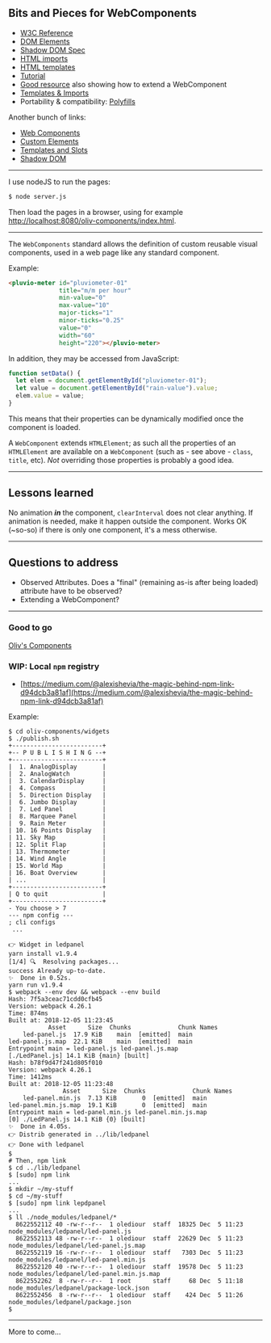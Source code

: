 ## Bits and Pieces for WebComponents

- [W3C Reference](http://w3c.github.io/webcomponents/spec/custom/)
- [DOM Elements](https://www.w3.org/TR/DOM-Level-2-HTML/html.html)
- [Shadow DOM Spec](https://w3c.github.io/webcomponents/spec/shadow/)
- [HTML imports](http://w3c.github.io/webcomponents/spec/imports/)
- [HTML templates](https://html.spec.whatwg.org/multipage/webappapis.html)
- [Tutorial](https://auth0.com/blog/web-components-how-to-craft-your-own-custom-components/)
- [Good resource](https://developers.google.com/web/fundamentals/web-components/customelements) also showing how to extend a WebComponent
- [Templates & Imports](https://www.html5rocks.com/en/tutorials/webcomponents/imports/)
- Portability & compatibility: [Polyfills](https://www.webcomponents.org/polyfills)

Another bunch of links:
- [Web Components](https://developer.mozilla.org/en-US/docs/Web/Web_Components)
- [Custom Elements](https://developer.mozilla.org/en-US/docs/Web/Web_Components/Using_custom_elements)
- [Templates and Slots](https://developer.mozilla.org/en-US/docs/Web/Web_Components/Using_templates_and_slots)
- [Shadow DOM](https://developer.mozilla.org/en-US/docs/Web/Web_Components/Using_shadow_DOM)

-----------------------

I use nodeJS to run the pages:
 ```bash
 $ node server.js
```

Then load the pages in a browser, using for example [http://localhost:8080/oliv-components/index.html](http://localhost:8080/component.01/index.html).

---

The `WebComponents` standard allows the definition of custom reusable visual components, used in a web page like any standard component.

Example:
```html
<pluvio-meter id="pluviometer-01"
              title="m/m per hour"
              min-value="0"
              max-value="10"
              major-ticks="1"
              minor-ticks="0.25"
              value="0"
              width="60"
              height="220"></pluvio-meter>
```
In addition, they may be accessed from JavaScript:
```javascript
function setData() {
  let elem = document.getElementById("pluviometer-01");
  let value = document.getElementById("rain-value").value;
  elem.value = value;
}
```
This means that their properties can be dynamically modified once the component is loaded.

A `WebComponent` extends `HTMLElement`; as such all the properties of an `HTMLElement` are available on a `WebComponent`
 (such as - see above - `class`, `title`, etc). _Not_ overriding those properties is probably a good idea.

---

## Lessons learned

No animation _**in**_ the component, `clearInterval` does not clear anything.
If animation is needed, make it happen outside the component.
Works OK (~so-so) if there is only one component, it's a mess otherwise.

---

## Questions to address
- Observed Attributes. Does a "final" (remaining as-is after being loaded) attribute have to be observed?
- Extending a WebComponent?

---

### Good to go

[Oliv's Components](./oliv-components)

### WIP: Local `npm` registry
- [https://medium.com/@alexishevia/the-magic-behind-npm-link-d94dcb3a81af](https://medium.com/@alexishevia/the-magic-behind-npm-link-d94dcb3a81af)

Example:
```
$ cd oliv-components/widgets
$ ./publish.sh
+-------------------------+
+-- P U B L I S H I N G --+
+-------------------------+
|  1. AnalogDisplay       |
|  2. AnalogWatch         |
|  3. CalendarDisplay     |
|  4. Compass             |
|  5. Direction Display   |
|  6. Jumbo Display       |
|  7. Led Panel           |
|  8. Marquee Panel       |
|  9. Rain Meter          |
| 10. 16 Points Display   |
| 11. Sky Map             |
| 12. Split Flap          |
| 13. Thermometer         |
| 14. Wind Angle          |
| 15. World Map           |
| 16. Boat Overview       |
| ...                     |
+-------------------------+
| Q to quit               |
+-------------------------+
- You choose > 7
--- npm config ---
; cli configs
 ...

👉 Widget in ledpanel
yarn install v1.9.4
[1/4] 🔍  Resolving packages...
success Already up-to-date.
✨  Done in 0.52s.
yarn run v1.9.4
$ webpack --env dev && webpack --env build
Hash: 7f5a3ceac71cdd0cfb45
Version: webpack 4.26.1
Time: 874ms
Built at: 2018-12-05 11:23:45
           Asset      Size  Chunks             Chunk Names
    led-panel.js  17.9 KiB    main  [emitted]  main
led-panel.js.map  22.1 KiB    main  [emitted]  main
Entrypoint main = led-panel.js led-panel.js.map
[./LedPanel.js] 14.1 KiB {main} [built]
Hash: b78f9d47f241d805f010
Version: webpack 4.26.1
Time: 1412ms
Built at: 2018-12-05 11:23:48
               Asset      Size  Chunks             Chunk Names
    led-panel.min.js  7.13 KiB       0  [emitted]  main
led-panel.min.js.map  19.1 KiB       0  [emitted]  main
Entrypoint main = led-panel.min.js led-panel.min.js.map
[0] ./LedPanel.js 14.1 KiB {0} [built]
✨  Done in 4.05s.
👉 Distrib generated in ../lib/ledpanel
👉 Done with ledpanel
$
# Then, npm link
$ cd ../lib/ledpanel
$ [sudo] npm link
...
$ mkdir ~/my-stuff
$ cd ~/my-stuff
$ [sudo] npm link lepdpanel
...
$ ll ./node_modules/ledpanel/*
  8622552112 40 -rw-r--r--  1 olediour  staff  18325 Dec  5 11:23 node_modules/ledpanel/led-panel.js
  8622552113 48 -rw-r--r--  1 olediour  staff  22629 Dec  5 11:23 node_modules/ledpanel/led-panel.js.map
  8622552119 16 -rw-r--r--  1 olediour  staff   7303 Dec  5 11:23 node_modules/ledpanel/led-panel.min.js
  8622552120 40 -rw-r--r--  1 olediour  staff  19578 Dec  5 11:23 node_modules/ledpanel/led-panel.min.js.map
  8622552262  8 -rw-r--r--  1 root      staff     68 Dec  5 11:18 node_modules/ledpanel/package-lock.json
  8622552456  8 -rw-r--r--  1 olediour  staff    424 Dec  5 11:26 node_modules/ledpanel/package.json
$

```

---

More to come...
